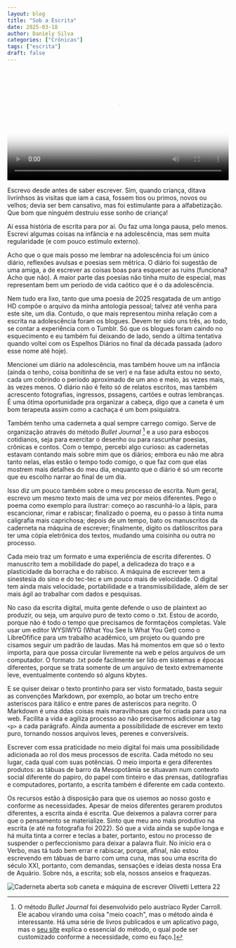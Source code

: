 ```yaml
---
layout: blog
title: "Sob a Escrita"
date: 2025-03-18
author: Daniely Silva
categories: ["Crônicas"]
tags: ["escrita"]
draft: false
---
```


<video width="100%" controls poster="/img/blog/olivetti3.png">
 <source src="/img/blog/Olivetti.mp4" type="video/mp4" alt="Sequência de escrita na máquina de escrever" title="Um minuto de escrita.">  
Este vídeo não é suportado pelo seu navegador.
</video> <!--more-->

Escrevo desde antes de saber escrever. Sim, quando criança, ditava livrinhsos às visitas que iam a casa, fossem tios ou primos, novos ou velhos; devia ser bem cansativo, mas foi estimulante para a alfabetização. Que bom que ninguém destruiu esse sonho de criança!

Aí essa história de escrita para por aí. Ou faz uma longa pausa, pelo menos. Escrevi algumas coisas na infância e na adolescência, mas sem muita regularidade (e com pouco estímulo externo).

Acho que o que mais posso me lembrar na adolescência foi um único diário, reflexões avulsas e poesias sem métrica. O diário foi sugestão de uma amiga, a de escrever as coisas boas para esquecer as ruins (funciona? Acho que não). A maior parte das poesias não tinha muito de especial, mas representam bem um período de vida caótico que é o da adolescência.

Nem tudo era lixo, tanto que uma poesia de 2025 resgatada de um antigo HD compõe o arquivo da minha antologia pessoal; talvez até venha para este site, um dia. Contudo, o que mais representou minha relação com a escrita na adolescência foram os blogues. Devem ter sido uns três, ao todo, se contar a experiência com o Tumblr. Só que os blogues foram caindo no esquecimento e eu também fui deixando de lado, sendo a última tentativa quando voltei com os Espelhos Diários no final da década passada (adoro esse nome até hoje).

Mencionei um diário na adolescência, mas também houve um na infância (ainda o tenho, coisa bonitinha de se ver) e na fase adulta estou no sexto, cada um cobrindo o período aproximado de um ano e meio, às vezes mais, às vezes menos. O diário não é feito só de relatos escritos, mas também acrescento fotografias, ingressos, pssagens, cartões e outras lembranças. É uma ótima oportunidade pra organizar a cabeça, digo que a caneta é um bom terapeuta assim como a cachaça é um bom psiquiatra.

Também tenho uma caderneta a qual sempre carrego comigo. Serve de organização através do método *Bullet Journal* [^1] e a uso para esboços cotidianos, seja para exercitar o desenho ou para rascunhar poesias, crônicas e contos. Com o tempo, percebi algo curioso: as cadernetas estavam contando mais sobre mim que os diários; embora eu não me abra tanto nelas, elas estão o tempo todo comigo, o que faz com que elas mostrem mais detalhes do meu dia, enquanto que o diário é só um recorte que eu escolho narrar ao final de um dia.

Isso diz um pouco também sobre o meu processo de escrita. Num geral, escrevo um mesmo texto mais de uma vez por meios diferentes. Pego o poema como exemplo para ilustrar: começo ao rascunhá-lo a lápis, para escancionar, rimar e rabiscar; finalizado o poema, eu o passo à tinta numa caligrafia mais caprichosa; depois de um tempo, bato os manuscritos da caderneta na máquina de escrever; finalmente, digito os datiloscritos para ter uma cópia eletrônica dos textos, mudando uma coisinha ou outra no processo.

Cada meio traz um formato e uma experiência de escrita diferentes. O manuscrito tem a mobilidade do papel, a delicadeza do traço e a plasticidade da borracha e do rabisco. A máquina de escrever tem a sinestesia do sino e do tec-tec e um pouco mais de velocidade. O digital tem ainda mais velocidade, portabilidade e a transmissibilidade, além de ser mais ágil ao trabalhar com dados e pesquisas.

No caso da escrita digital, muita gente defende o uso de plaintext ao produzir, ou seja, um arquivo puro de texto como o .txt. Estou de acordo, porque não é todo o tempo que precisamos de formtaçẽos completas. Vale usar um editor WYSIWYG (What You See Is What You Get) como o LibreOfifice para um trabalho acadêmico, um projeto ou quando pre cisamos seguir um padrão de laudas. Mas há momentos em que só o texto importa, para que possa circular livremente na web e pelos arquivos de um computador. O formato .txt pode facilmente ser lido em sistemas e épocas diferentes, porque se trata somente de um arquivo de texto extremamente leve, eventualmente contendo só alguns kbytes.

E se quiser deixar o texto prontinho para ser visto formatado, basta seguir as convenções Markdown, por exemplo, ao botar um trecho entre asteriscos para itálico e entre pares de asteriscos para negrito. O Markdown é uma ddas coisas mais maravilhosas que foi criada para uso na web. Facilita a vida e agiliza processo ao não precisarmos adicionar a tag `<p>` a cada parágrafo. Ainda aumenta a possibilidade de escrever em texto puro, tornando nossos arquivos leves, perenes e conversíveis.

Escrever com essa praticidade no meio digital foi mais uma possibilidade adicionada ao rol dos meus processos de escrita. Cada método no seu lugar, cada qual com suas potências. O meio importa e gera diferentes produtos: as tábuas de barro da Mesopotâmia se situavam num contexto social diferente do papiro, do papel com tinteiro e das prensas, datilografias e computadores, portanto, a escrita também é diferente em cada contexto.

Os recursos estão à disposição para que os usemos ao nosso gosto e conforme as necessidades. Apesar de meios diferentes gerarem produtos diferentes, a escrita ainda é escrita. Que deixemos a palavra correr para que o pensamento se materialize. Sinto que meu ano mais produtivo na escrita (e até na fotografia foi 2022). Só que a vida ainda se supõe longa e há muita tinta a correr e teclas a bater, portanto, estou no processo de suspender o perfeccionismo para deixar a palavra fluir. No início era o Verbo, mas tá tudo bem errar e rabiscar, porque, afinal, não estou escrevendo em tábuas de barro com uma cuna, mas sou uma escrita do século XXI, portanto, com demandas, sensações e ideias desta nossa Era de Aquário. Sobre nós, a escrita; sob ela, nossos anseios e fraquezas.

![Caderneta aberta sob caneta e máquina de escrever Olivetti Lettera 22](/img/blog/Olivetti.jpg "Sob a escrita")

[^1]: O método *Bullet Journal* foi desenvolvido pelo austríaco Ryder Carroll. Ele acabou virando uma coisa "meio coach", mas o método ainda é interessante. Há uma série de livros publicados e um aplicativo pago, mas o [seu site](http://bulletjournal.com/) explica o essencial do método, o qual pode ser customizado conforme a necessidade, como eu faço.]
